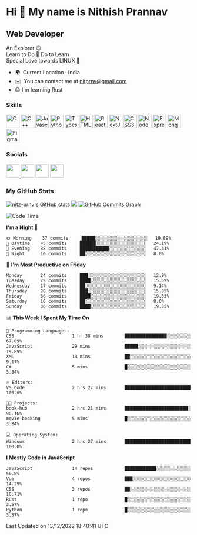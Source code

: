 Hi 👋 My name is Nithish Prannav
================================

Web Developer
-------------

An Explorer 😉 <br/>
Learn to Do 🔁 Do to Learn  <br/>
Special Love towards LINUX 💝

*   🌍  Current Location : India
*   ✉️  You can contact me at [nitprnv@gmail.com](mailto:nitprnv@gmail.com)
*   😊  I'm learning Rust
### Skills
<p align="left">
    <a href="https://docs.microsoft.com/en-us/cpp/?view=msvc-170" target="_blank" rel="noreferrer"><img src="https://raw.githubusercontent.com/danielcranney/readme-generator/main/public/icons/skills/c-colored.svg" width="36" height="36" alt="C" /></a>
     <a href="https://docs.microsoft.com/en-us/cpp/?view=msvc-170" target="_blank" rel="noreferrer"><img src="https://raw.githubusercontent.com/danielcranney/readme-generator/main/public/icons/skills/cplusplus-colored.svg" width="36" height="36" alt="C++" /></a>
     <a href="https://developer.mozilla.org/en-US/docs/Web/JavaScript" target="_blank" rel="noreferrer"><img src="https://raw.githubusercontent.com/danielcranney/readme-generator/main/public/icons/skills/javascript-colored.svg" width="36" height="36" alt="Javascript" /></a>
     <a href="https://www.python.org/" target="_blank" rel="noreferrer"><img src="https://raw.githubusercontent.com/danielcranney/readme-generator/main/public/icons/skills/python-colored.svg" width="36" height="36" alt="Python" /></a>
     <a href="https://www.typescriptlang.org/" target="_blank" rel="noreferrer"><img src="https://raw.githubusercontent.com/danielcranney/readme-generator/main/public/icons/skills/typescript-colored.svg" width="36" height="36" alt="Typescript" /></a>
     <a href="https://developer.mozilla.org/en-US/docs/Glossary/HTML5" target="_blank" rel="noreferrer"><img src="https://raw.githubusercontent.com/danielcranney/readme-generator/main/public/icons/skills/html5-colored.svg" width="36" height="36" alt="HTML5" /></a>
     <a href="https://reactjs.org/" target="_blank" rel="noreferrer"><img src="https://raw.githubusercontent.com/danielcranney/readme-generator/main/public/icons/skills/react-colored.svg" width="36" height="36" alt="React" /></a>
     <a href="https://nextjs.org/docs" target="_blank" rel="noreferrer"><img src="https://raw.githubusercontent.com/danielcranney/readme-generator/main/public/icons/skills/nextjs-colored-dark.svg" width="36" height="36" alt="NextJs" /></a>
     <a href="https://www.w3.org/TR/CSS/#css" target="_blank" rel="noreferrer"><img src="https://raw.githubusercontent.com/danielcranney/readme-generator/main/public/icons/skills/css3-colored.svg" width="36" height="36" alt="CSS3" /></a>
     <a href="https://nodejs.org/en/" target="_blank" rel="noreferrer"><img src="https://raw.githubusercontent.com/danielcranney/readme-generator/main/public/icons/skills/nodejs-colored.svg" width="36" height="36" alt="NodeJS" /></a>
     <a href="https://expressjs.com/" target="_blank" rel="noreferrer"><img src="https://raw.githubusercontent.com/danielcranney/readme-generator/main/public/icons/skills/express-colored-dark.svg" width="36" height="36" alt="Express" /></a>
     <a href="https://www.mongodb.com/" target="_blank" rel="noreferrer"><img src="https://raw.githubusercontent.com/danielcranney/readme-generator/main/public/icons/skills/mongodb-colored.svg" width="36" height="36" alt="MongoDB" /></a>
     <a href="https://www.figma.com/" target="_blank" rel="noreferrer"><img src="https://raw.githubusercontent.com/danielcranney/readme-generator/main/public/icons/skills/figma-colored.svg" width="36" height="36" alt="Figma" /></a>
</p>

### Socials            
<p align="left">
    <a href="https://www.github.com/nitz-prnv" target="_blank" rel="noreferrer"><img src="https://raw.githubusercontent.com/danielcranney/readme-generator/main/public/icons/socials/github-dark.svg" width="36" height="36" />
    </a>   
    <a href="http://www.instagram.com/rex_incognito" target="_blank" rel="noreferrer"><img src="https://raw.githubusercontent.com/danielcranney/readme-generator/main/public/icons/socials/instagram.svg" width="36" height="36" /></a>     
    <a href="https://www.linkedin.com/in/nitprnv" target="_blank" rel="noreferrer"><img src="https://raw.githubusercontent.com/danielcranney/readme-generator/main/public/icons/socials/linkedin.svg" width="36" height="36" /></a> 
    <a href="https://www.twitter.com/nitprnv" target="_blank" rel="noreferrer"><img src="https://raw.githubusercontent.com/danielcranney/readme-generator/main/public/icons/socials/twitter.svg" width="36" height="36" /></a>
</p>
    
### My GitHub Stats
<a href="http://www.github.com/nitz-prnv"><img src="https://github-readme-stats.vercel.app/api?username=nitz-prnv&show_icons=true&hide=&count_private=true&title_color=ef4444&text_color=ffffff&icon_color=ef4444&bg_color=171717&hide_border=true&show_icons=true" alt="nitz-prnv's GitHub stats" /></a>
<a
 href="http://www.github.com/nitz-prnv">
 <img src="https://github-readme-streak-stats.herokuapp.com/?user=nitz-prnv&stroke=ffffff&background=171717&ring=ef4444&fire=ef4444&currStreakNum=ffffff&currStreakLabel=ef4444&sideNums=ffffff&sideLabels=ffffff&dates=ffffff&hide_border=true" /></a>
 <a
 href="http://www.github.com/nitz-prnv">
 <img src="https://activity-graph.herokuapp.com/graph?username=nitz-prnv&bg_color=171717&color=ffffff&line=ef4444&point=ffffff&area_color=171717&area=true&hide_border=true&custom_title=GitHub%20Commits%20Graph" alt="GitHub Commits Graph" /></a>
 
 
<!--START_SECTION:waka-->
![Code Time](http://img.shields.io/badge/Code%20Time-70%20hrs%2015%20mins-blue)

**I'm a Night 🦉** 

```text
🌞 Morning    37 commits     █████░░░░░░░░░░░░░░░░░░░░   19.89% 
🌆 Daytime    45 commits     ██████░░░░░░░░░░░░░░░░░░░   24.19% 
🌃 Evening    88 commits     ███████████░░░░░░░░░░░░░░   47.31% 
🌙 Night      16 commits     ██░░░░░░░░░░░░░░░░░░░░░░░   8.6%

```
📅 **I'm Most Productive on Friday** 

```text
Monday       24 commits     ███░░░░░░░░░░░░░░░░░░░░░░   12.9% 
Tuesday      29 commits     ████░░░░░░░░░░░░░░░░░░░░░   15.59% 
Wednesday    17 commits     ██░░░░░░░░░░░░░░░░░░░░░░░   9.14% 
Thursday     28 commits     ███░░░░░░░░░░░░░░░░░░░░░░   15.05% 
Friday       36 commits     ████░░░░░░░░░░░░░░░░░░░░░   19.35% 
Saturday     16 commits     ██░░░░░░░░░░░░░░░░░░░░░░░   8.6% 
Sunday       36 commits     ████░░░░░░░░░░░░░░░░░░░░░   19.35%

```


📊 **This Week I Spent My Time On** 

```text
💬 Programming Languages: 
CSS                      1 hr 38 mins        ████████████████░░░░░░░░░   67.09% 
JavaScript               29 mins             █████░░░░░░░░░░░░░░░░░░░░   19.89% 
XML                      13 mins             ██░░░░░░░░░░░░░░░░░░░░░░░   9.17% 
C#                       5 mins              █░░░░░░░░░░░░░░░░░░░░░░░░   3.84%

🔥 Editors: 
VS Code                  2 hrs 27 mins       █████████████████████████   100.0%

🐱‍💻 Projects: 
book-hub                 2 hrs 21 mins       ████████████████████████░   96.16% 
movie-booking            5 mins              █░░░░░░░░░░░░░░░░░░░░░░░░   3.84%

💻 Operating System: 
Windows                  2 hrs 27 mins       █████████████████████████   100.0%

```

**I Mostly Code in JavaScript** 

```text
JavaScript               14 repos            ████████████░░░░░░░░░░░░░   50.0% 
Vue                      4 repos             ███░░░░░░░░░░░░░░░░░░░░░░   14.29% 
CSS                      3 repos             ██░░░░░░░░░░░░░░░░░░░░░░░   10.71% 
Rust                     1 repo              █░░░░░░░░░░░░░░░░░░░░░░░░   3.57% 
Python                   1 repo              █░░░░░░░░░░░░░░░░░░░░░░░░   3.57%

```



 Last Updated on 13/12/2022 18:40:41 UTC
<!--END_SECTION:waka-->

